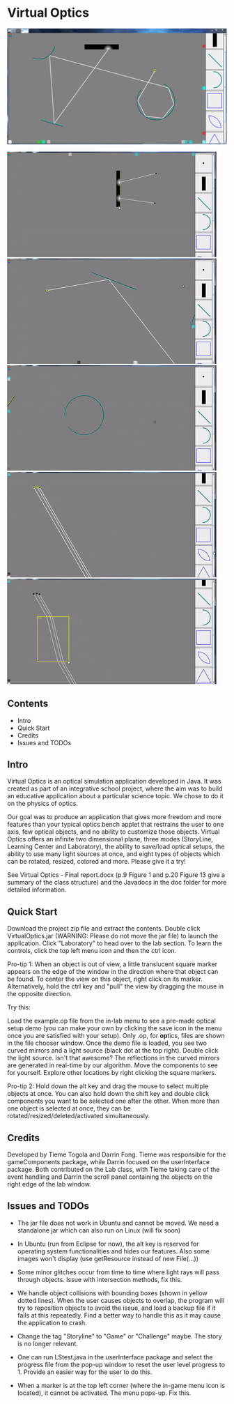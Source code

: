 Virtual Optics
====================

![Virtual Optics in action!](images/Snapshot.PNG?raw=true "Virtual Optics in action!")

![](Demos/WallDemo.gif?raw=true)
![](Demos/MirrorDemo.gif?raw=true)
![](Demos/CurvedDemo.gif?raw=true)
![](Demos/LensDemo.gif?raw=true)
![](Demos/ZoneDemo.gif?raw=true)

Contents
--------------------

- Intro
- Quick Start
- Credits
- Issues and TODOs

Intro
---------------------
Virtual Optics is an optical simulation application developed in Java. It was created as part of an integrative school project,
where the aim was to build an educative application about a particular science topic. We chose to do it on the physics of optics.

Our goal was to produce an application that gives more freedom and more features than your typical optics bench applet that
restrains the user to one axis, few optical objects, and no ability to customize those objects. Virtual Optics offers an infinite
two dimensional plane, three modes (StoryLine, Learning Center and Laboratory), the ability to save/load optical setups, the 
ability to use many light sources at once, and eight types of objects which can be rotated, resized, colored and more. 
Please give it a try!

See Virtual Optics - Final report.docx (p.9 Figure 1 and p.20 Figure 13 give a summary of the class structure) and the Javadocs 
in the doc folder for more detailed information.

Quick Start
---------------------

Download the project zip file and extract the contents. Double click VirtualOptics.jar (WARNING: Please do not move the jar file)
to launch the application. Click "Laboratory" to head over to the lab section. To learn the controls, click the top left menu icon
and then the ctrl icon.

Pro-tip 1: When an object is out of view, a little translucent square marker appears on the edge of the window in the direction
			where that object can be found. To center the view on this object, right click on its marker. Alternatively, hold the
			ctrl key and "pull" the view by dragging the mouse in the opposite direction.

Try this:

Load the example.op file from the in-lab menu to see a pre-made optical setup demo (you can make your own by clicking the save icon
in the menu once you are satisfied with your setup). Only .op, for **op**tics, files are shown in the file chooser window. Once the
demo file is loaded, you see two curved mirrors and a light source (black dot at the top right). Double click the light source.
Isn't that awesome? The reflections in the curved mirrors are generated in real-time by our algorithm. Move the components to see
for yourself. Explore other locations by right clicking the square markers.

Pro-tip 2: Hold down the alt key and drag the mouse to select multiple objects at once. You can also hold down the shift key and 
			double click components you want to be selected one after the other. When more than one object is selected at once,
			they can be rotated/resized/deleted/activated simultaneously.


Credits
---------------------
Developed by Tieme Togola and Darrin Fong. Tieme was responsible for the gameComponents package, while Darrin focused on the 
userInterface package. Both contributed on the Lab class, with Tieme taking care of the event handling and Darrin the scroll panel
containing the objects on the right edge of the lab window.

Issues and TODOs
---------------------

- The jar file does not work in Ubuntu and cannot be moved. We need a standalone jar which can also run on Linux (will fix soon)

- In Ubuntu (run from Eclipse for now), the alt key is reserved for operating system functionalities and hides our features. Also
	some images won't display (use getResource instead of new File(...))

- Some minor glitches occur from time to time where light rays will pass through objects. Issue with intersection methods, fix this.

- We handle object collisions with bounding boxes (shown in yellow dotted lines). When the user causes objects to overlap, the 
	program will try to reposition objects to avoid the issue, and load a backup file if it fails at this repeatedly. Find a better
	way to handle this as it may cause the application to crash.

- Change the tag "Storyline" to "Game" or "Challenge" maybe. The story is no longer relevant.

- One can run LStest.java in the userInterface package and select the progress file from the pop-up window to reset the user level 
	progress to 1. Provide an easier way for the user to do this.

- When a marker is at the top left corner (where the in-game menu icon is located), it cannot be activated. The menu pops-up. Fix 
	this.
